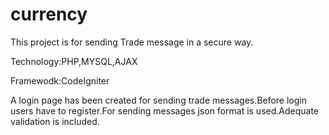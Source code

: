 # currency
This project is for sending Trade message in a secure way.

Technology:PHP,MYSQL,AJAX

Framewodk:CodeIgniter

A login page has been created for sending trade messages.Before login users have to register.For sending messages json format is used.Adequate validation is included.
